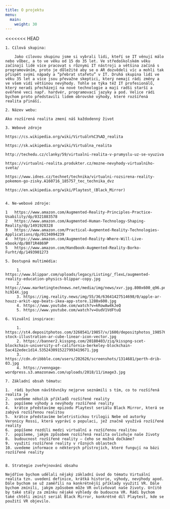 ```yaml
---
title: O projektu
menu:
  main:
    weight: 30
---
```


<<<<<<< HEAD
	
	
	1. Cílová skupina:
	
	    Jako cílovou skupinu jsme si vybrali lidi, kteří se IT věnují málo nebo vůbec, a to ve věku od 15 do 35 let. Ve středoškolském věku začínají lidé více pracovat s různymi IT nástroji a většina začíná s programováním, proto je důležité aby se o AR dozvědeli víc a mohli tak přispět svými nápady a “přebrat stafetu” v IT. Druhá skupina lidí ve věku 35 let a více jsou převažne skeptici, který nemají rádi změny a ve všem vidí většinou nevýhody. Tohle se týka též IT profesionálů, který neradi přecházejí na nové technologie a mají radši starší a ověřené veci např. hardvér, programovací jazyky a pod. Velice rádi bychom proto představili lidem obrovské výhody, které rozšířená realita přináší.
	
	2. Název webu: 
	
	Ako rozšírená realita zmení náš každodenný život
	
	3. Webové zdroje
	
	https://cs.wikipedia.org/wiki/Virtuáln%C3%AD_realita
	
	https://sk.wikipedia.org/wiki/Virtuálna_realita
	
	http://techedu.cz/clanky/59/virtualni-realita-v-prumyslu-uz-se-vyuziva
	
	https://virtualni-realita.produkter.cz/mozne-nevyhody-virtualniho-sveta/
	
	https://www.idnes.cz/technet/technika/virtualni-rozsirena-reality-pokemon-go-zisky.A160716_185757_tec_technika_dvz
	
	https://en.wikipedia.org/wiki/Playtest_(Black_Mirror)
	
	
	4. Ne-webové zdroje:
	
	1	https://www.amazon.com/Augmented-Reality-Principles-Practice-Usability/dp/0321883578
	2	https://www.amazon.com/Augmented-Human-Technology-Shaping-Reality/dp/1491928328
	3	https://www.amazon.com/Practical-Augmented-Reality-Technologies-Applications/dp/0134094239
	4	https://www.amazon.com/Augmented-Reality-Where-Will-Live-ebook/dp/B071R4869P
	5	https://www.amazon.com/Handbook-Augmented-Reality-Borko-Furht/dp/1493901273
	
	5. Dostupná multimédia:
	
	     1. https://www.blippar.com/uploads/legacy/Listing/_flexL/augmented-reality-education-physics-blippar-copy.jpg
	     2. https://www.marketingtechnews.net/media/img/news/xvr.jpg.800x600_q96.png.pagespeed.ic.mcH-hi9I4X.jpg
	     3. https://img.reality.news/img/55/36/63641427514698/0/apple-ar-houzz-arkit-app-beats-ikea-app-store.1280x600.jpg
	     4. https://www.youtube.com/watch?v=kRowAw4kJeQ
	     5. https://www.youtube.com/watch?v=UudV1VdFtuQ
	
	6. Vizuální inspirace:
	
	     1. https://st4.depositphotos.com/3268541/19857/v/1600/depositphotos_198576546-stock-illustration-ar-cube-linear-icon-vector.jpg
	     2. https://banner2.kisspng.com/20180403/ziq/kisspng-scet-blockchain-university-of-california-berkeley-blockchain-5ac412edec1d14.5352430915227993419671.jpg
	     3. https://cdn.dribbble.com/users/202626/screenshots/1314681/perth-drib-03.jpg
	     4. https://venngage-wordpress.s3.amazonaws.com/uploads/2018/11/image3.jpg
	
	7. Základní obsah tématu:
	
	1.	rádi bychom návštěvníky nejprve seznámili s tím, co to rozšířená realita je
	2.	uvedeme několik příkladů rozšířené reality
	3.	popíšeme výhody a nevýhody rozšířené reality
	4.	krátce představíme epizodu Playtest seriálu Black Mirror, která se zabývá rozšířenou realitou
	5.	krátce představíme beletristickou trilogii Nebe od autorky Veronicy Rossi, která vypráví o populaci, jež značně využívá rozšířené reality 
	6.	popíšeme rozdíli medzi virtuální a rozšířenou realitou
	7.	popíšeme, jakým způsobem rozšířená realita ovlivňuje naše životy
	8.	budoucnost rozšířené reality – čeho se možná dočkáme?
	9.	využití rozšířené reality v různých oblastech 
	10.	uvedeme informace o některých přístrojích, které fungují na bázi rozšířené reality
	
	
	8. Strategie zveřejnování obsahu
	
	Nejdříve bychom udělali nějaký základní úvod do tématu Virtuální realita tzn. uvedení definice, krátká historie, výhody, nevýhody apod. Dále bychom se už zaměřili na konkrétnější příklady využití VR. Dále bychom zmínili, jakým způsobem může VR ovlivňovat naše životy. Určitě by také stály za zmínku nějaké výhledy do budoucna VR. Rádi bychom také chtěli zmínit seriál Black Mirror, konkrétně díl Playtest, kde se použití VR objevilo.


[Hugo]: https://gohugo.io
[VIKBA07]: https://is.muni.cz/predmet/phil/VIKBA07
[hugoDocs]: https://gohugo.io/documentation/
[qs]: https://gohugo.io/getting-started/quick-start/

